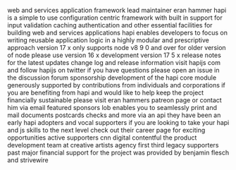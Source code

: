web and services application framework lead maintainer eran hammer hapi is a simple to use configuration centric framework with built in support for input validation caching authentication and other essential facilities for building web and services applications hapi enables developers to focus on writing reusable application logic in a highly modular and prescriptive approach version 17 x only supports node v8 9 0 and over for older version of node please use version 16 x development version 17 5 x release notes for the latest updates change log and release information visit hapijs com and follow hapijs on twitter if you have questions please open an issue in the discussion forum sponsorship development of the hapi core module generously supported by contributions from individuals and corporations if you are benefiting from hapi and would like to help keep the project financially sustainable please visit eran hammers patreon page or contact him via email featured sponsors lob enables you to seamlessly print and mail documents postcards checks and more via an api they have been an early hapi adopters and vocal supporters if you are looking to take your hapi and js skills to the next level check out their career page for exciting opportunities active supporters cnn digital contentful the product development team at creative artists agency first third legacy supporters past major financial support for the project was provided by benjamin flesch and strivewire